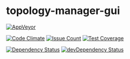 # topology-manager-gui

[![AppVeyor](https://ci.appveyor.com/api/projects/status/github/sshibani/topology-manager-gui?branch=develop&svg=true&passingText=develop)](https://ci.appveyor.com/project/sshibani/topology-manager-gui)

[![Code Climate](https://codeclimate.com/github/cloudfoundry/membrane.png)](https://codeclimate.com/github/sshibani/topology-manager-gui/)
[![Issue Count](https://codeclimate.com/github/sshibani/topology-manager-gui/badges/issue_count.svg)](https://codeclimate.com/github/sshibani/topology-manager-gui) 
[![Test Coverage](https://codeclimate.com/github/sshibani/topology-manager-gui/badges/coverage.svg)](https://codeclimate.com/github/sshibani/topology-manager-gui/coverage)

[![Dependency Status](https://david-dm.org/sshibani/topology-manager-gui.svg?path=client)](https://david-dm.org/sshibani/topology-manager-gui?path=client) 
[![devDependency Status](https://david-dm.org/sshibani/topology-manager-gui/dev-status.svg?path=client&type=dev)](https://david-dm.org/sshibani/topology-manager-gui?path=client&type=dev)
